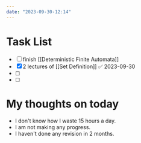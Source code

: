 ```yaml
---
date: "2023-09-30-12:14"
---
```


# Task List

- [ ] finish [[Deterministic Finite Automata]]
- [x] 2 lectures of [[Set Definition]] ✅ 2023-09-30
- [ ] 
- [ ] 

# My thoughts on today

- I don't know how I waste 15 hours a day. 
- I am not making any progress. 
- I haven't done any revision in 2 months.
